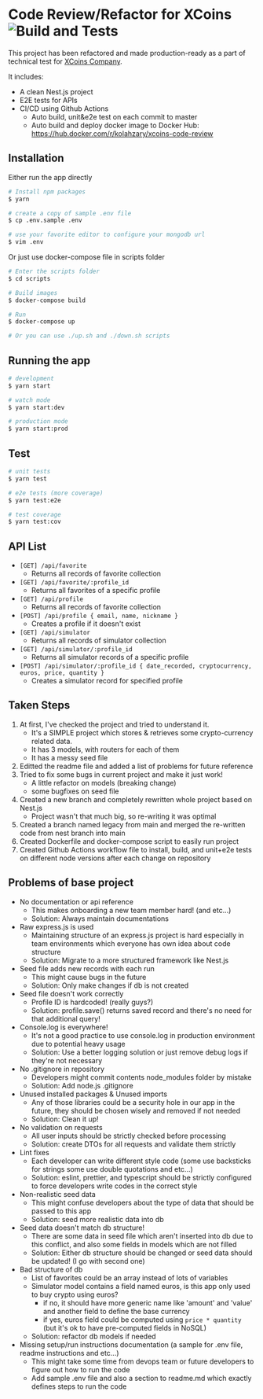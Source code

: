 # Code Review/Refactor for XCoins ![Build and Tests](https://github.com/kolahzary/xcoins-code-review-refactor/actions/workflows/node.js.yml/badge.svg)

This project has been refactored and made production-ready as a part of technical test for [XCoins Company](http://xcoins.com).

It includes:
- A clean Nest.js project
- E2E tests for APIs
- CI/CD using Github Actions
    - Auto build, unit&e2e test on each commit to master
    - Auto build and deploy docker image to Docker Hub: https://hub.docker.com/r/kolahzary/xcoins-code-review


## Installation

Either run the app directly
```bash
# Install npm packages
$ yarn

# create a copy of sample .env file
$ cp .env.sample .env

# use your favorite editor to configure your mongodb url
$ vim .env
```

Or just use docker-compose file in scripts folder
```bash
# Enter the scripts folder
$ cd scripts

# Build images
$ docker-compose build

# Run
$ docker-compose up

# Or you can use ./up.sh and ./down.sh scripts
```

## Running the app

```bash
# development
$ yarn start

# watch mode
$ yarn start:dev

# production mode
$ yarn start:prod
```

## Test

```bash
# unit tests
$ yarn test

# e2e tests (more coverage)
$ yarn test:e2e

# test coverage
$ yarn test:cov
```

## API List
- `[GET] /api/favorite`
    - Returns all records of favorite collection
- `[GET] /api/favorite/:profile_id`
    - Returns all favorites of a specific profile
- `[GET] /api/profile`
    - Returns all records of favorite collection
- `[POST] /api/profile { email, name, nickname }`
    - Creates a profile if it doesn't exist
- `[GET] /api/simulator`
    - Returns all records of simulator collection
- `[GET] /api/simulator/:profile_id`
    - Returns all simulator records of a specific profile
- `[POST] /api/simulator/:profile_id { date_recorded, cryptocurrency, euros, price, quantity }`
    - Creates a simulator record for specified profile

## Taken Steps
1. At first, I've checked the project and tried to understand it.
    - It's a SIMPLE project which stores & retrieves some crypto-currency related data.
    - It has 3 models, with routers for each of them
    - It has a messy seed file
2. Editted the readme file and added a list of problems for future reference
3. Tried to fix some bugs in current project and make it just work!
    - A little refactor on models (breaking change)
    - some bugfixes on seed file
4. Created a new branch and completely rewritten whole project based on Nest.js
    - Project wasn't that much big, so re-writing it was optimal
5. Created a branch named legacy from main and merged the re-written code from nest branch into main
6. Created Dockerfile and docker-compose script to easily run project
7. Created Github Actions workflow file to install, build, and unit+e2e tests on different node versions after each change on repository

## Problems of base project
- No documentation or api reference
    - This makes onboarding a new team member hard! (and etc...)
    - Solution: Always maintain documentations
- Raw express.js is used
    - Maintaining structure of an express.js project is hard especially in team environments which everyone has own idea about code structure
    - Solution: Migrate to a more structured framework like Nest.js
- Seed file adds new records with each run
    - This might cause bugs in the future
    - Solution: Only make changes if db is not created
- Seed file doesn't work correctly
    - Profile ID is hardcoded! (really guys?)
    - Solution: profile.save() returns saved record and there's no need for that additional query!
- Console.log is everywhere!
    - It's not a good practice to use console.log in production environment due to potential heavy usage
    - Solution: Use a better logging solution or just remove debug logs if they're not necessary
- No .gitignore in repository
    - Developers might commit contents node_modules folder by mistake
    - Solution: Add node.js .gitignore
- Unused installed packages & Unused imports
    - Any of those libraries could be a security hole in our app in the future, they should be chosen wisely and removed if not needed
    - Solution: Clean it up!
- No validation on requests
    - All user inputs should be strictly checked before processing
    - Solution: create DTOs for all requests and validate them strictly
- Lint fixes
    - Each developer can write different style code (some use backsticks for strings some use double quotations and etc...)
    - Solution: eslint, prettier, and typescript should be strictly configured to force developers write codes in the correct style
- Non-realistic seed data
    - This might confuse developers about the type of data that should be passed to this app
    - Solution: seed more realistic data into db
- Seed data doesn't match db structure!
    - There are some data in seed file which aren't inserted into db due to this conflict, and also some fields in models which are not filled
    - Solution: Either db structure should be changed or seed data should be updated! (I go with second one)
- Bad structure of db
    - List of favorites could be an array instead of lots of variables
    - Simulator model contains a field named euros, is this app only used to buy crypto using euros?
        - if no, it should have more generic name like 'amount' and 'value' and another field to define the base currency
        - if yes, euros field could be computed using `price * quantity` (but it's ok to have pre-computed fields in NoSQL)
    - Solution: refactor db models if needed
- Missing setup/run instructions documentation (a sample for .env file, readme instructions and etc...)
    - This might take some time from devops team or future developers to figure out how to run the code
    - Add sample .env file and also a section to readme.md which exactly defines steps to run the code
